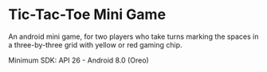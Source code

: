 # Tic-Tac-Toe Mini Game

An android mini game, for two players who take turns marking the spaces in a three-by-three grid with yellow or red gaming chip.

Minimum SDK: API 26 - Android 8.0 (Oreo)
